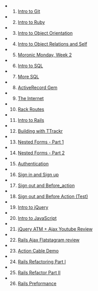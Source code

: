 - 1. [Intro to Git](https://www.youtube.com/watch?v=bK7i-BMJcM0&feature=youtu.be) 
- 2. [Intro to Ruby](https://www.youtube.com/watch?v=_BmEuwgHsGI&feature=youtu.be) 
- 3. [Intro to Object Orientation](https://www.youtube.com/watch?v=bBtFLt8nBng&feature=youtu.be) 
- 4. [Intro to Object Relations and Self](https://www.youtube.com/watch?v=Vrj1opkvTs8&feature=youtu.be) 
- 5. [Moronic Monday, Week 2](https://www.youtube.com/watch?v=Gd_s7CwW2MA&feature=youtu.be) 
- 6. [Intro to SQL](https://www.youtube.com/watch?v=oUqFqhsQLPk) 
- 7. [More SQL](https://www.youtube.com/watch?v=gpwbDUhxFG4) 
- 8. [ActiveRecord Gem](https://www.youtube.com/watch?v=EhhUGQIma_A&feature=youtu.be) 
- 9. [The Internet](https://www.youtube.com/watch?v=P--x-P44IH4&feature=youtu.be) 
- 10. [Rack Routes](https://www.youtube.com/watch?v=0pUQzJN5exw&feature=youtu.be) 
- 11. [Intro to Rails](https://www.youtube.com/watch?v=fpHd9bE2o7o&feature=youtu.be) 
- 12. [Building with TTrackr](https://www.youtube.com/watch?v=lObHElZAxnc&feature=youtu.be) 
- 13. [Nested Forms - Part 1](https://www.youtube.com/watch?v=Etc-IsokyI8&feature=youtu.be) 
- 14. [Nested Forms - Part 2](https://www.youtube.com/watch?v=Q14udTLt5YE&feature=youtu.be) 
- 15. [Authentication](https://www.youtube.com/watch?v=5fcQu-j7mDA&feature=youtu.be) 
- 16. [Sign in and Sign up](https://www.youtube.com/watch?v=uqCwlyhbon4&feature=youtu.be) 
- 17. [Sign out and Before\_action](https://www.youtube.com/watch?v=w6LbZbcdYdg&feature=youtu.be) 
- 18. [Sign out and Before Action (Test)](https://www.youtube.com/test) 
- 19. [Intro to jQuery](https://www.youtube.com/watch?v=gR2u1tsLvbk&feature=youtu.be) 
- 20. [Intro to JavaScript](https://www.youtube.com/watch?v=JWbSuRK0ehM&feature=youtu.be) 
- 21. [jQuery ATM + Ajax Youtube Review](https://youtu.be/clvPcuvFfNU) 
- 22. [Rails Ajax Flatstagram review](https://youtu.be/hFEHf7oCznQ) 
- 23. [Action Cable Demo](https://youtu.be/sChpe580heI) 
- 24. [Rails Refactoring Part I](https://youtu.be/rFWOEPZoH5U) 
- 25. [Rails Refactor Part II]( https://www.youtube.com/watch?v=Ab25VXIZy_A) 
- 26. [Rails Preformance](https://www.youtube.com/watch?v=CpB5ClgBk0c&feature=youtu.be) 

